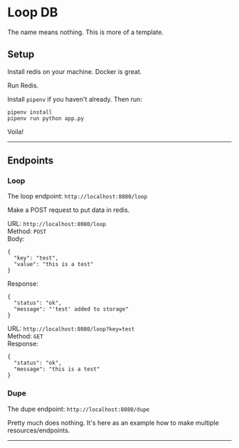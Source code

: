 # Loop DB

The name means nothing. This is more of a template.

## Setup

Install redis on your machine. Docker is great.

Run Redis.

Install `pipenv` if you haven't already. Then run:

```
pipenv install
pipenv run python app.py
```

Voila!

----

## Endpoints

### Loop

The loop endpoint: `http://localhost:8080/loop`

Make a POST request to put data in redis.

URL: `http://localhost:8080/loop`  
Method: `POST`  
Body:
```
{
  "key": "test",
  "value": "this is a test"
}
```
Response:
```
{
  "status": "ok",
  "message": "'test' added to storage"
}
```

URL: `http://localhost:8080/loop?key=test`  
Method: `GET`  
Response:
```
{
  "status": "ok",
  "message": "this is a test"
}
```

### Dupe

The dupe endpoint: `http://localhost:8080/dupe`

Pretty much does nothing. It's here as an example how to make multiple 
resources/endpoints.

----

